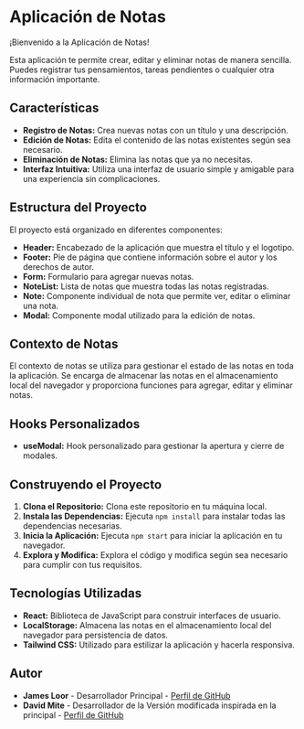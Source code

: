 # Aplicación de Notas

¡Bienvenido a la Aplicación de Notas!

Esta aplicación te permite crear, editar y eliminar notas de manera sencilla. Puedes registrar tus pensamientos, tareas pendientes o cualquier otra información importante.

## Características

- **Registro de Notas:** Crea nuevas notas con un título y una descripción.
- **Edición de Notas:** Edita el contenido de las notas existentes según sea necesario.
- **Eliminación de Notas:** Elimina las notas que ya no necesitas.
- **Interfaz Intuitiva:** Utiliza una interfaz de usuario simple y amigable para una experiencia sin complicaciones.

## Estructura del Proyecto

El proyecto está organizado en diferentes componentes:

- **Header:** Encabezado de la aplicación que muestra el título y el logotipo.
- **Footer:** Pie de página que contiene información sobre el autor y los derechos de autor.
- **Form:** Formulario para agregar nuevas notas.
- **NoteList:** Lista de notas que muestra todas las notas registradas.
- **Note:** Componente individual de nota que permite ver, editar o eliminar una nota.
- **Modal:** Componente modal utilizado para la edición de notas.

## Contexto de Notas

El contexto de notas se utiliza para gestionar el estado de las notas en toda la aplicación. Se encarga de almacenar las notas en el almacenamiento local del navegador y proporciona funciones para agregar, editar y eliminar notas.

## Hooks Personalizados

- **useModal:** Hook personalizado para gestionar la apertura y cierre de modales.

## Construyendo el Proyecto

1. **Clona el Repositorio:** Clona este repositorio en tu máquina local.
2. **Instala las Dependencias:** Ejecuta `npm install` para instalar todas las dependencias necesarias.
3. **Inicia la Aplicación:** Ejecuta `npm start` para iniciar la aplicación en tu navegador.
4. **Explora y Modifica:** Explora el código y modifica según sea necesario para cumplir con tus requisitos.

## Tecnologías Utilizadas

- **React:** Biblioteca de JavaScript para construir interfaces de usuario.
- **LocalStorage:** Almacena las notas en el almacenamiento local del navegador para persistencia de datos.
- **Tailwind CSS:** Utilizado para estilizar la aplicación y hacerla responsiva.

## Autor

- **James Loor** - Desarrollador Principal - [Perfil de GitHub](https://github.com/JamesLoor)
- **David Mite** - Desarrollador de la Versión modificada inspirada en la principal - [Perfil de GitHub](https://github.com/davismz09)
